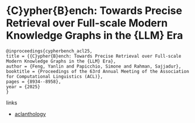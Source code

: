 # {C}ypher{B}ench: Towards Precise Retrieval over Full-scale Modern Knowledge Graphs in the {LLM} Era

```
@inproceedings{cypherbench_acl25,
title = {{C}ypher{B}ench: Towards Precise Retrieval over Full-scale Modern Knowledge Graphs in the {LLM} Era},
author = {Feng, Yanlin and Papicchio, Simone and Rahman, Sajjadur},
booktitle = {Proceedings of the 63rd Annual Meeting of the Association for Computational Linguistics (ACL)},
pages = {8934--8958},
year = {2025}
}
```

links
- [aclanthology](https://aclanthology.org/2025.acl-long.438/)
